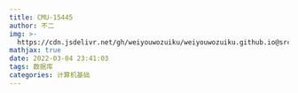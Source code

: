 ```yaml
---
title: CMU-15445
author: 不二
img: >-
  https://cdn.jsdelivr.net/gh/weiyouwozuiku/weiyouwozuiku.github.io@src/source/_posts/PageImg/计算机基础/CMU-15445.jpeg
mathjax: true
date: 2022-03-04 23:41:03
tags: 数据库
categories: 计算机基础
---
```

